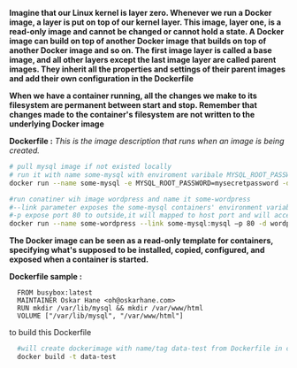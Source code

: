 **Imagine that our Linux kernel is layer zero. Whenever we run a Docker image, a layer is put on top of our kernel layer. This image, layer one, is a read-only image and cannot be changed or cannot hold a state. A Docker image can build on top of another Docker image that builds on top of another Docker image and so on. The first image layer is called a base image, and all other layers except the last image layer are called parent images. They inherit all the properties and settings of their parent images and add their own configuration in the Dockerfile**

**When we have a container running, all the changes we make to its filesystem are permanent between start and stop. Remember that changes made to the container's filesystem are not written to the underlying Docker image**


**Dockerfile :** _This is the image description that runs when an image is being created._

```bash
# pull mysql image if not existed locally
# run it with name some-mysql with enviroment varibale MYSQL_ROOT_PASSWORD
docker run --name some-mysql -e MYSQL_ROOT_PASSWORD=mysecretpassword -d mysql
```

```bash
#run conatiner wih image wordpress and name it some-wordpress
#--link parameter exposes the some-mysql containers' environment variables, interface, and exposed ports via the environment variables injected to the some-wordpress container
#-p expose port 80 to outside,it will mapped to host port and will accessed as host_port:80
docker run --name some-wordpress --link some-mysql:mysql –p 80 -d wordpress
```

**The Docker image can be seen as a read-only template for containers, specifying what's supposed to be installed, copied, configured, and exposed when a container is started.**

**Dockerfile sample :**
```docker
  FROM busybox:latest
  MAINTAINER Oskar Hane <oh@oskarhane.com>
  RUN mkdir /var/lib/mysql && mkdir /var/www/html
  VOLUME ["/var/lib/mysql", "/var/www/html"]
```
to build this Dockerfile
```bash
  #will create dockerimage with name/tag data-test from Dockerfile in current directory
  docker build -t data-test
```
